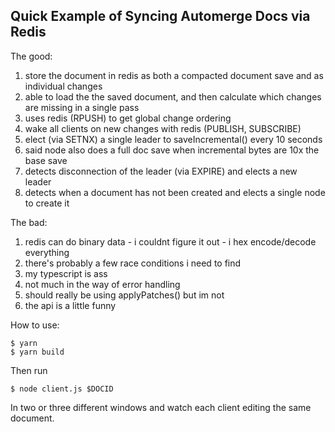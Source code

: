
## Quick Example of Syncing Automerge Docs via Redis 

The good:
  1. store the document in redis as both a compacted document save and as individual changes
  2. able to load the the saved document, and then calculate which changes are missing in a single pass
  3. uses redis (RPUSH) to get global change ordering 
  4. wake all clients on new changes with redis (PUBLISH, SUBSCRIBE)
  5. elect (via SETNX) a single leader to saveIncremental() every 10 seconds
  6. said node also does a full doc save when incremental bytes are 10x the base save
  7. detects disconnection of the leader (via EXPIRE) and elects a new leader
  8. detects when a document has not been created and elects a single node to create it

The bad:
  1. redis can do binary data - i couldnt figure it out - i hex encode/decode everything
  2. there's probably a few race conditions i need to find
  3. my typescript is ass
  4. not much in the way of error handling
  5. should really be using applyPatches() but im not
  6. the api is a little funny 

How to use:

```
$ yarn
$ yarn build
```

Then run 

```
$ node client.js $DOCID
```

In two or three different windows and watch each client editing the same document.


